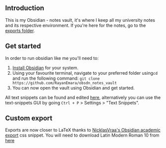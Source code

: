 ## Introduction
This is my Obsidian - notes vault, it's where I keep all my university notes and its respective environment. 
If you're here for the notes, go to the [exports folder](https://github.com/RayanEmara/obsdn_notes_vault/tree/master/exports).

## Get started
In order to run obsidian like me you'll need to:
1. [Install Obsidian](https://obsidian.md/download) for your system.
2. Using your favourite terminal, navigate to your preferred folder using`cd` and run the following command:
 `git clone https://github.com/RayanEmara/obsdn_notes_vault`
3. You can now open the vault using Obsidian and get started.

All text snippets can be found and edited [here](https://github.com/RayanEmara/obsdn_notes_vault/blob/master/.obsidian/plugins/text-snippets-obsidian/data.json), alternatively you can use the text-snippets GUI by going `Ctrl + P` > Settings > "Text Snippets".

## Custom export
Exports are now closer to LaTeX thanks to [NicklasVraa's Obsidian academic export](https://github.com/NicklasVraa/Obsidian-academic-export?tab=readme-ov-file) css snippet.
You will need to download Latin Modern Roman 10 from [here](https://www.fontsquirrel.com/fonts/latin-modern-roman)